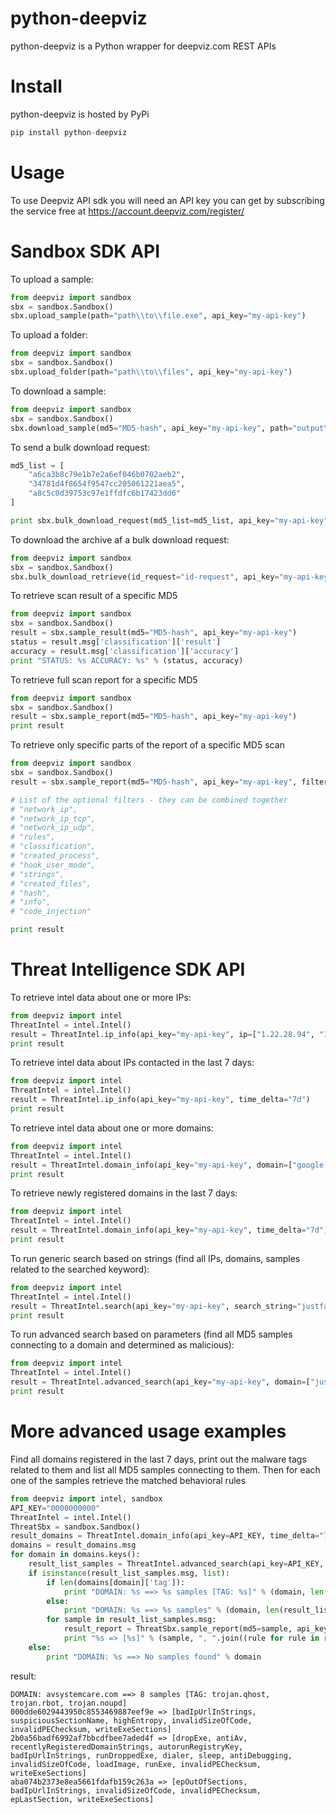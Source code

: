 # python-deepviz
python-deepviz is a Python wrapper for deepviz.com REST APIs

# Install

python-deepviz is hosted by PyPi

```python
pip install python-deepviz
```

# Usage
To use Deepviz API sdk you will need an API key you can get by
subscribing the service free at https://account.deepviz.com/register/

# Sandbox SDK API

To upload a sample:

```python
from deepviz import sandbox
sbx = sandbox.Sandbox()
sbx.upload_sample(path="path\\to\\file.exe", api_key="my-api-key")
```

To upload a folder:

```python
from deepviz import sandbox
sbx = sandbox.Sandbox()
sbx.upload_folder(path="path\\to\\files", api_key="my-api-key")
```

To download a sample:

```python
from deepviz import sandbox
sbx = sandbox.Sandbox()
sbx.download_sample(md5="MD5-hash", api_key="my-api-key", path="output\\directory\\")
```

To send a bulk download request:

```python
md5_list = [
    "a6ca3b8c79e1b7e2a6ef046b0702aeb2",
    "34781d4f8654f9547cc205061221aea5",
    "a8c5c0d39753c97e1ffdfc6b17423dd6"
]

print sbx.bulk_download_request(md5_list=md5_list, api_key="my-api-key")
```

To download the archive af a bulk download request:

```python
from deepviz import sandbox
sbx = sandbox.Sandbox()
sbx.bulk_download_retrieve(id_request="id-request", api_key="my-api-key", path="output\\directory\\")
```

To retrieve scan result of a specific MD5

```python
from deepviz import sandbox
sbx = sandbox.Sandbox()
result = sbx.sample_result(md5="MD5-hash", api_key="my-api-key")
status = result.msg['classification']['result']
accuracy = result.msg['classification']['accuracy']
print "STATUS: %s ACCURACY: %s" % (status, accuracy)
```

To retrieve full scan report for a specific MD5

```python
from deepviz import sandbox
sbx = sandbox.Sandbox()
result = sbx.sample_report(md5="MD5-hash", api_key="my-api-key")
print result
```

To retrieve only specific parts of the report of a specific MD5 scan

```python
from deepviz import sandbox
sbx = sandbox.Sandbox()
result = sbx.sample_report(md5="MD5-hash", api_key="my-api-key", filters=["classification","rules"])

# List of the optional filters - they can be combined together
# "network_ip",
# "network_ip_tcp",
# "network_ip_udp",
# "rules",
# "classification",
# "created_process",
# "hook_user_mode",
# "strings",
# "created_files",
# "hash",
# "info",
# "code_injection"

print result
```
# Threat Intelligence SDK API

To retrieve intel data about one or more IPs:

```python
from deepviz import intel
ThreatIntel = intel.Intel()
result = ThreatIntel.ip_info(api_key="my-api-key", ip=["1.22.28.94", "1.23.214.1"])
print result
```

To retrieve intel data about IPs contacted in the last 7 days:

```python
from deepviz import intel
ThreatIntel = intel.Intel()
result = ThreatIntel.ip_info(api_key="my-api-key", time_delta="7d")
print result
```

To retrieve intel data about one or more domains:

```python
from deepviz import intel
ThreatIntel = intel.Intel()
result = ThreatIntel.domain_info(api_key="my-api-key", domain=["google.com"])
print result
```

To retrieve newly registered domains in the last 7 days:

```python
from deepviz import intel
ThreatIntel = intel.Intel()
result = ThreatIntel.domain_info(api_key="my-api-key", time_delta="7d")
print result
```

To run generic search based on strings 
(find all IPs, domains, samples related to the searched keyword):

```python
from deepviz import intel
ThreatIntel = intel.Intel()
result = ThreatIntel.search(api_key="my-api-key", search_string="justfacebook.net")
print result
```

To run advanced search based on parameters
(find all MD5 samples connecting to a domain and determined as malicious):

```python
from deepviz import intel
ThreatIntel = intel.Intel()
result = ThreatIntel.advanced_search(api_key="my-api-key", domain=["justfacebook.net"], classification="M")
print result
```

# More advanced usage examples

Find all domains registered in the last 7 days, print out the malware tags related to them and 
list all MD5 samples connecting to them. Then for each one of the samples retrieve the matched
behavioral rules

```python
from deepviz import intel, sandbox
API_KEY="0000000000"
ThreatIntel = intel.Intel()
ThreatSbx = sandbox.Sandbox()
result_domains = ThreatIntel.domain_info(api_key=API_KEY, time_delta="7d")
domains = result_domains.msg
for domain in domains.keys():
    result_list_samples = ThreatIntel.advanced_search(api_key=API_KEY, domain=[domain], classification="M")
    if isinstance(result_list_samples.msg, list):
        if len(domains[domain]['tag']):
            print "DOMAIN: %s ==> %s samples [TAG: %s]" % (domain, len(result_list_samples.msg), ", ".join((tag['key'] for tag in domains[domain]['tag'])))
        else:
            print "DOMAIN: %s ==> %s samples" % (domain, len(result_list_samples.msg))
        for sample in result_list_samples.msg:
            result_report = ThreatSbx.sample_report(md5=sample, api_key=API_KEY, filters=["rules"])
            print "%s => [%s]" % (sample, ", ".join((rule for rule in result_report.msg['rules'])))
    else:
        print "DOMAIN: %s ==> No samples found" % domain
```
result:

```
DOMAIN: avsystemcare.com ==> 8 samples [TAG: trojan.qhost, trojan.rbot, trojan.noupd]
000dde6029443950c8553469887eef9e => [badIpUrlInStrings, suspiciousSectionName, highEntropy, invalidSizeOfCode, invalidPEChecksum, writeExeSections]
2b0a56badf6992af7bbcdfbee7aded4f => [dropExe, antiAv, recentlyRegisteredDomainStrings, autorunRegistryKey, badIpUrlInStrings, runDroppedExe, dialer, sleep, antiDebugging, invalidSizeOfCode, loadImage, runExe, invalidPEChecksum, writeExeSections]
aba074b2373e8ea5661fdafb159c263a => [epOutOfSections, badIpUrlInStrings, invalidSizeOfCode, invalidPEChecksum, epLastSection, writeExeSections]
```